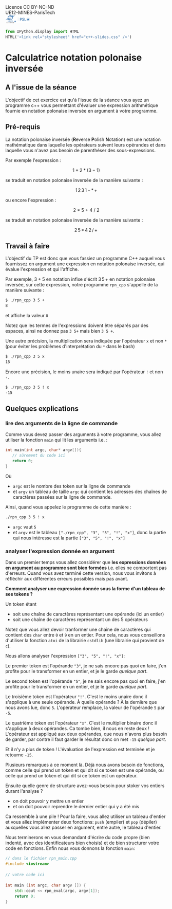 <div class="licence">
<span>Licence CC BY-NC-ND</span>
<div style="display:grid">
    <span>UE12-MINES-ParisTech</span>
</div>
<div style="display:grid">
    <span><img src="media/ensmp-25-alpha.png" /></span>
</div>
</div>

```python
from IPython.display import HTML
HTML('<link rel="stylesheet" href="c++-slides.css" />')
```

#  Calculatrice notation polonaise inversée 


## A l'issue de la séance 


L'objectif de cet exercice est qu'à l'issue de la séance vous ayez un programme c++ vous permettant d'évaluer une expression arithmétique fournie en notation polonaise inversée en argument à votre programme.


## Pré-requis 

La notation polonaise inversée (**R**everse **P**olish **N**otation) est une notation mathématique dans laquelle les opérateurs suivent leurs opérandes et dans laquelle vous n'avez pas besoin de parenthéser des sous-expressions.

Par exemple l'expression : 

$$1+2*(3-1)$$ 

se traduit en notation polonaise inversée de la manière suivante : 

$$ 1\, 2\, 3\, 1\, -\, *\, +$$

ou encore l'expression :

$$2\ *\ 5\ +\ 4\ /\ 2$$

se traduit en notation polonaise inversée de la manière suivante :

$$2\, 5\, *\, 4\, 2\, /\, +\,$$


## Travail à faire

<!-- #region -->
L'objectif du TP est donc que vous fassiez un programme C++ auquel vous fournissez en argument une expression en notation polonaise inversée, qui évalue l'expression et qui l'affiche.

Par exemple, $3 + 5$ en notation infixe s'écrit $3\, 5 \, +$ en notation polonaise inversée, sur cette expression, notre programme `rpn_cpp` s'appelle de la manière suivante :

```bash 
$ ./rpn_cpp 3 5 +
8
```
et affiche la valeur `8`



Notez que les termes de l'expressions doivent être séparés par des espaces, ainsi ne donnez pas `3 5+` mais bien `3 5 +`.

Une autre précision, la multiplication sera indiquée par l'opérateur `x` et non `*` (pour éviter les problèmes d'interprétation du `*` dans le bash)

```bash 
$ ./rpn_cpp 3 5 x
15
```

Encore une précision, le moins unaire sera indiqué par l'opérateur `!` et non `-`.

```bash 
$ ./rpn_cpp 3 5 ! x
-15
```
<!-- #endregion -->
## Quelques explications


### lire des arguments de la ligne de commande

<!-- #region -->
Comme vous devez passer des arguments à votre programme, vous allez utiliser la fonction `main` qui lit les arguments i.e. : 

```c++
int main(int argc, char* argv[]){
   // sûrement du code ici
   return 0;
}
```

Où
* `argc` est le nombre des token sur la ligne de commande
* et `argv` un tableau de taille `argc` qui contient les adresses des chaînes de caractères passées sur la ligne de commande.

Ainsi, quand vous appelez le programme de cette manière :
```bash
./rpn_cpp 3 5 ! x
```

* `argc` vaut `5`
* et `argv` est le tableau `["./rpn_cpp", "3", "5", "!", "x"]`, donc la partie qui nous intéresse est la partie `["3", "5", "!", "x"]`
<!-- #endregion -->
### analyser l'expression donnée en argument


Dans un premier temps vous allez considérer que **les expressions données en argument au programme sont bien formées** i.e. elles ne comportent pas d'erreurs. Quand vous avez terminé cette version, nous vous invitons à réfléchir aux différentes erreurs possibles mais pas avant.
<!-- #region -->
**Comment analyser une expression donnée sous la forme d'un tableau de ses tokens ?**

Un token étant
* soit une chaîne de caractères représentant une opérande (ici un entier)
* soit une chaîne de caractères représentant un des $5$ opérateurs

Notez que vous allez devoir tranformer une chaîne de caractères qui contient des `char` entre `0` et `9` en un entier. Pour cela, nous vous conseillons d'utiliser la fonction `atoi` de la librairie `cstdlib` (une librairie qui provient de `c`).

Nous allons analyser l'expression `["3", "5", "!", "x"]`:

Le premier token est l'opérande `"3"`, je ne sais encore pas quoi en faire, j'en profite pour le transformer en un entier, et je le garde *quelque part*.

Le second token est l'opérande `"5"`, je ne sais encore pas quoi en faire, j'en profite pour le transformer en un entier, et je le garde *quelque part*.

Le troisième token est l'opérateur `"!"`. C'est le moins unaire donc il s'applique à une seule opérande. À quelle opérande ? À la dernière que nous avons lue, donc `5`. L'opérateur remplace, la valeur de l'opérande `5` par `-5`.

Le quatrième token est l'opérateur `"x"`. C'est le multiplier binaire donc il s'applique à deux opérandes. Ca tombe bien, il nous en reste deux ! L'opérateur est appliqué aux deux opérandes, que nous n'avons plus besoin de garder, par contre il faut garder le résultat donc on met `-15` *quelque part*.

Et il n'y a plus de token ! L'évaluation de l'expression est terminée et je retourne `-15`.

Plusieurs remarques à ce moment là. Déjà nous avons besoin de fonctions, comme celle qui prend un token et qui dit si ce token est une opérande, ou celle qui prend un token et qui dit si ce token est un opérateur.

Ensuite quelle genre de structure avez-vous besoin pour stoker vos entiers durant l'analyse ?
* on doit pouvoir y mettre un entier
* et on doit pouvoir reprendre le dernier entier qui y a été mis

Ca ressemble à une pile ! Pour la faire, vous allez utiliser un tableau d'entier et vous allez implémenter deux fonctions: `push` (empiler) et `pop` (dépiler) auxquelles vous allez passer en argument, entre autre, le tableau d'entier.

Nous terminerons en vous demandant d'écrire du code propre (bien indenté, avec des identificateurs bien choisis) et de bien structurer votre code en fonctions. Enfin nous vous donnons la fonction `main`:

```c++
// dans le fichier rpn_main.cpp
#include <iostream>

// votre code ici

int main (int argc, char argv []) {
    std::cout << rpn_eval(argc, argv[1]);
    return 0;
}
```
<!-- #endregion -->
